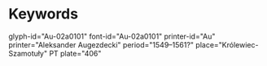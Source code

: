 # Keywords
glyph-id="Au-02a0101"
font-id="Au-02a0101"
printer-id="Au"
printer="Aleksander Augezdecki"
period="1549–1561?"
place="Królewiec-Szamotuły"
PT plate="406"

